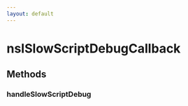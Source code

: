 ```yaml
---
layout: default
---
```


# nsISlowScriptDebugCallback #

## Methods ##

### handleSlowScriptDebug ###
